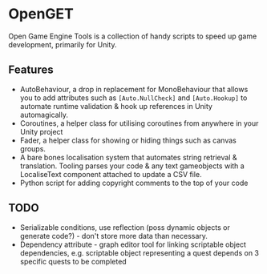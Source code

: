# OpenGET
Open Game Engine Tools is a collection of handy scripts to speed up game development, primarily for Unity.

## Features
- AutoBehaviour, a drop in replacement for MonoBehaviour that allows you to add attributes such as `[Auto.NullCheck]` and `[Auto.Hookup]` to automate runtime validation & hook up references in Unity automagically.
- Coroutines, a helper class for utilising coroutines from anywhere in your Unity project
- Fader, a helper class for showing or hiding things such as canvas groups.
- A bare bones localisation system that automates string retrieval & translation. Tooling parses your code & any text gameobjects with a LocaliseText component attached to update a CSV file.
- Python script for adding copyright comments to the top of your code

## TODO
- Serializable conditions, use reflection (poss dynamic objects or generate code?) - don't store more data than necessary.
- Dependency attribute - graph editor tool for linking scriptable object dependencies, e.g. scriptable object representing a quest depends on 3 specific quests to be completed 
